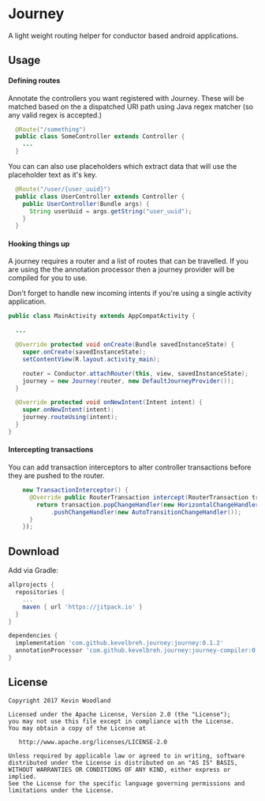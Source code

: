 # Journey

A light weight routing helper for conductor based android applications.

## Usage

#### Defining routes

Annotate the controllers you want registered with Journey. These will be matched based on the a dispatched
URI path using Java regex matcher (so any valid regex is accepted.)  

```java
  @Route("/something")
  public class SomeController extends Controller {
    ...
  }
```

You can can also use placeholders which extract data that will use the placeholder text as it's key.

```java
  @Route("/user/{user_uuid}")
  public class UserController extends Controller {
    public UserController(Bundle args) {
      String userUuid = args.getString("user_uuid");
    }
  }
```

#### Hooking things up
A journey requires a router and a list of routes that can be travelled. If you are using the 
the annotation processor then a journey provider will be compiled for you to use.

Don't forget to handle new incoming intents if you're using a single activity application.

```java
public class MainActivity extends AppCompatActivity {

  ...

  @Override protected void onCreate(Bundle savedInstanceState) {
    super.onCreate(savedInstanceState);
    setContentView(R.layout.activity_main);

    router = Conductor.attachRouter(this, view, savedInstanceState);
    journey = new Journey(router, new DefaultJourneyProvider());
  }

  @Override protected void onNewIntent(Intent intent) {
    super.onNewIntent(intent);
    journey.routeUsing(intent);
  }
}

```

#### Intercepting transactions
You can add transaction interceptors to alter controller transactions before they are pushed to the 
router. 

```java
    new TransactionInterceptor() {
      @Override public RouterTransaction intercept(RouterTransaction transaction) {
        return transaction.popChangeHandler(new HorizontalChangeHandler())
            .pushChangeHandler(new AutoTransitionChangeHandler());
      }
    });
```

## Download

Add via Gradle:

```groovy
allprojects {
  repositories {
    ...
    maven { url 'https://jitpack.io' }
  }
}

dependencies {
  implementation 'com.github.kevelbreh.journey:journey:0.1.2'
  annotationProcessor 'com.github.kevelbreh.journey:journey-compiler:0.1.2'
}
```

## License

    Copyright 2017 Kevin Woodland

    Licensed under the Apache License, Version 2.0 (the "License");
    you may not use this file except in compliance with the License.
    You may obtain a copy of the License at

       http://www.apache.org/licenses/LICENSE-2.0

    Unless required by applicable law or agreed to in writing, software
    distributed under the License is distributed on an "AS IS" BASIS,
    WITHOUT WARRANTIES OR CONDITIONS OF ANY KIND, either express or implied.
    See the License for the specific language governing permissions and
    limitations under the License.
